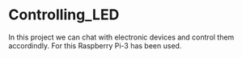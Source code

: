 # Controlling_LED
In this project we can chat with electronic devices and control them accordindly. For this Raspberry Pi-3 has been used.
